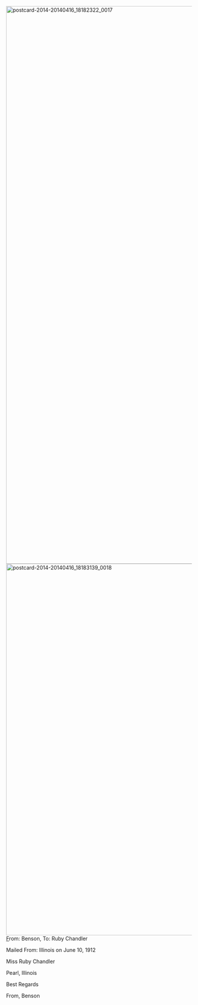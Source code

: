 <html><body><a href="http://107.170.91.122/wp-content/uploads/2014/04/postcard-2014-20140416_18182322_0017.jpg"><img class="alignnone size-full wp-image-262" src="http://107.170.91.122/wp-content/uploads/2014/04/postcard-2014-20140416_18182322_0017.jpg" alt="postcard-2014-20140416_18182322_0017" width="1001" height="1511"></a><a href="http://107.170.91.122/wp-content/uploads/2014/04/postcard-2014-20140416_18183139_0018.jpg"><img class="alignnone size-full wp-image-261" src="http://107.170.91.122/wp-content/uploads/2014/04/postcard-2014-20140416_18183139_0018.jpg" alt="postcard-2014-20140416_18183139_0018" width="1523" height="1007"></a><a href="http://107.170.91.122/wp-content/uploads/2014/04/postcard-2014-20140416_18182322_0017.jpg">F</a>rom: Benson, To: Ruby Chandler

Mailed From: Illinois on June 10, 1912



Miss Ruby Chandler

Pearl, Illinois



Best Regards

From, Benson



 </body></html>